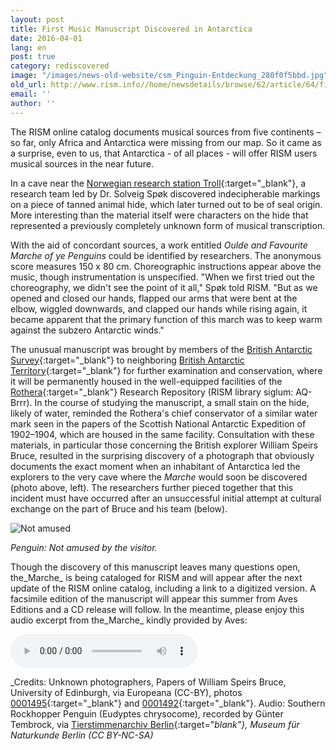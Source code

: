 ```yaml
---
layout: post
title: First Music Manuscript Discovered in Antarctica
date: 2016-04-01
lang: en
post: true
category: rediscovered
image: "/images/news-old-website/csm_Pinguin-Entdeckung_280f0f5bbd.jpg"
old_url: http://www.rism.info//home/newsdetails/browse/62/article/64/first-music-manuscript-discovered-in-antarctica.html
email: ''
author: ''
---
```


The RISM online catalog documents musical sources from five continents – so far, only Africa and Antarctica were missing from our map. So it came as a surprise, even to us, that Antarctica - of all places - will offer RISM users musical sources in the near future.

In a cave near the [Norwegian research station Troll](http://www.npolar.no/en/about-us/stations-vessels/troll/index.html){:target="_blank"}, a research team led by Dr. Solveig Spøk discovered indecipherable markings on a piece of tanned animal hide, which later turned out to be of seal origin. More interesting than the material itself were characters on the hide that represented a previously completely unknown form of musical transcription.

With the aid of concordant sources, a work entitled _Oulde and Favourite Marche of ye Penguins_ could be identified by researchers. The anonymous score measures 150 x 80 cm. Choreographic instructions appear above the music, though instrumentation is unspecified. "When we first tried out the choreography, we didn't see the point of it all," Spøk told RISM. "But as we opened and closed our hands, flapped our arms that were bent at the elbow, wiggled downwards, and clapped our hands while rising again, it became apparent that the primary function of this march was to keep warm against the subzero Antarctic winds."

The unusual manuscript was brought by members of the [British Antarctic Survey](https://www.bas.ac.uk/about/antarctica/){:target="_blank"} to neighboring [British Antarctic Territory](https://www.gov.uk/government/world/organisations/british-antarctic-territory){:target="_blank"} for further examination and conservation, where it will be permanently housed in the well-equipped facilities of the [Rothera](https://www.bas.ac.uk/polar-operations/sites-and-facilities/facility/rothera/){:target="_blank"} Research Repository (RISM library siglum: AQ-Brrr). In the course of studying the manuscript, a small stain on the hide, likely of water, reminded the Rothera's chief conservator of a similar water mark seen in the papers of the Scottish National Antarctic Expedition of 1902–1904, which are housed in the same facility. Consultation with these materials, in particular those concerning the British explorer William Speirs Bruce, resulted in the surprising discovery of a photograph that obviously documents the exact moment when an inhabitant of Antarctica led the explorers to the very cave where the _Marche_ would soon be discovered (photo above, left). The researchers further pieced together that this incident must have occurred after an unsuccessful initial attempt at cultural exchange on the part of Bruce and his team (below).


![Not amused](http://rism.info/resources-old-website/news/Pinguin-Entdeckung_2.JPG)

_Penguin: Not amused by the visitor._

Though the discovery of this manuscript leaves many questions open, the_Marche_ is being cataloged for RISM and will appear after the next update of the RISM online catalog, including a link to a digitized version. A facsimile edition of the manuscript will appear this summer from Aves Editions and a CD release will follow. In the meantime, please enjoy this audio excerpt from the_Marche_ kindly provided by Aves:

<audio controls>
<source src="http://www.tierstimmenarchiv.de/recordings/0300_Felsenpinguin_Gruppe_short.mp3" type="audio/mpeg">
Your browser does not support the audio element.
</source></audio>

_Credits: Unknown photographers, Papers of William Speirs Bruce, University of Edinburgh, via Europeana (CC-BY), photos [0001495](http://europeana.eu/portal/record/9200271/BibliographicResource_3000058904671.html){:target="_blank"} and [0001492](http://www.europeana.eu/portal/record/9200271/BibliographicResource_3000058904679.html){:target="_blank"}. Audio: Southern Rockhopper Penguin (Eudyptes chrysocome), recorded by Günter Tembrock, via [Tierstimmenarchiv Berlin](http://www.tierstimmenarchiv.de/){:target="_blank"}, Museum für Naturkunde Berlin (CC BY-NC-SA)_

